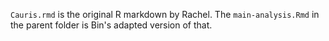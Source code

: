 `Cauris.rmd` is the original R markdown by Rachel. The `main-analysis.Rmd` in the parent folder is Bin's adapted version of that.
